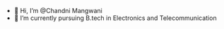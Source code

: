 - 👋 Hi, I’m @Chandni Mangwani
- 🌱 I’m currently pursuing B.tech in Electronics and Telecommunication

<!---
Chandni-07/Chandni-07 is a ✨ special ✨ repository because its `README.md` (this file) appears on your GitHub profile.
You can click the Preview link to take a look at your changes.
--->
